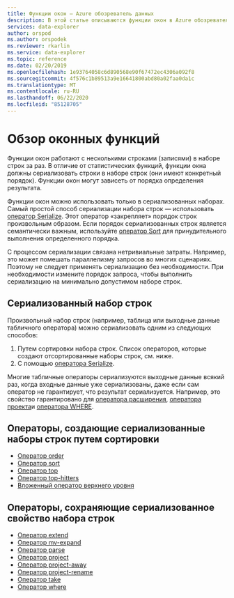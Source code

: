 ```yaml
---
title: Функции окон — Azure обозреватель данных
description: В этой статье описываются функции окон в Azure обозреватель данных.
services: data-explorer
author: orspod
ms.author: orspodek
ms.reviewer: rkarlin
ms.service: data-explorer
ms.topic: reference
ms.date: 02/20/2019
ms.openlocfilehash: 1e93764058c6d890568e90f67472ec4306a092f8
ms.sourcegitcommit: 4f576c1b89513a9e16641800abd80a02faa0da1c
ms.translationtype: MT
ms.contentlocale: ru-RU
ms.lasthandoff: 06/22/2020
ms.locfileid: "85128705"
---
```

# <a name="window-functions-overview"></a>Обзор оконных функций

Функции окон работают с несколькими строками (записями) в наборе строк за раз. В отличие от статистических функций, функции окна должны сериализовать строки в наборе строк (они имеют конкретный порядок). Функции окон могут зависеть от порядка определения результата.

Функции окон можно использовать только в сериализованных наборах. Самый простой способ сериализации набора строк — использовать [оператор Serialize](./serializeoperator.md). Этот оператор «закрепляет» порядок строк произвольным образом. Если порядок сериализованных строк является семантически важным, используйте [оператор Sort](./sortoperator.md) для принудительного выполнения определенного порядка.

С процессом сериализации связана нетривиальные затраты. Например, это может помешать параллелизму запросов во многих сценариях. Поэтому не следует применять сериализацию без необходимости. При необходимости измените порядок запроса, чтобы выполнить сериализацию на минимально допустимом наборе строк.

## <a name="serialized-row-set"></a>Сериализованный набор строк

Произвольный набор строк (например, таблица или выходные данные табличного оператора) можно сериализовать одним из следующих способов:

1. Путем сортировки набора строк. Список операторов, которые создают отсортированные наборы строк, см. ниже.
2. С помощью [оператора Serialize](./serializeoperator.md).

Многие табличные операторы сериализуются выходные данные всякий раз, когда входные данные уже сериализованы, даже если сам оператор не гарантирует, что результат сериализуется. Например, это свойство гарантировано для [оператора расширения](./extendoperator.md), [оператора проекта](./projectoperator.md)и [оператора WHERE](./whereoperator.md).

## <a name="operators-that-emit-serialized-row-sets-by-sorting"></a>Операторы, создающие сериализованные наборы строк путем сортировки

* [Оператор order](./orderoperator.md)
* [Оператор sort](./sortoperator.md)
* [Оператор top](./topoperator.md)
* [Оператор top-hitters](./tophittersoperator.md)
* [Вложенный оператор верхнего уровня](./topnestedoperator.md)

## <a name="operators-that-preserve-the-serialized-row-set-property"></a>Операторы, сохраняющие сериализованное свойство набора строк

* [Оператор extend](./extendoperator.md)
* [Оператор mv-expand](./mvexpandoperator.md)
* [Оператор parse](./parseoperator.md)
* [Оператор project](./projectoperator.md)
* [Оператор project-away](./projectawayoperator.md)
* [Оператор project-rename](./projectrenameoperator.md)
* [Оператор take](./takeoperator.md)
* [Оператор where](./whereoperator.md)
